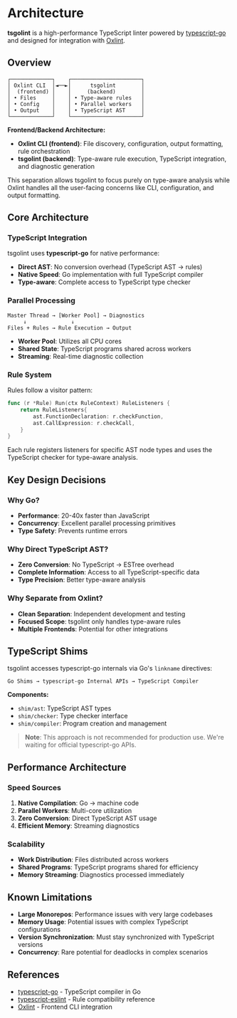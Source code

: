 # Architecture

**tsgolint** is a high-performance TypeScript linter powered by [typescript-go](https://github.com/microsoft/typescript-go) and designed for integration with [Oxlint](https://oxc.rs/docs/guide/usage/linter.html).

## Overview

```
┌─────────────┐    ┌──────────────────────┐
│ Oxlint CLI  │◄──►│      tsgolint        │
│  (frontend) │    │     (backend)        │
│ • Files     │    │ • Type-aware rules   │
│ • Config    │    │ • Parallel workers   │
│ • Output    │    │ • TypeScript AST     │
└─────────────┘    └──────────────────────┘
```

**Frontend/Backend Architecture:**

- **Oxlint CLI (frontend)**: File discovery, configuration, output formatting, rule orchestration
- **tsgolint (backend)**: Type-aware rule execution, TypeScript integration, and diagnostic generation

This separation allows tsgolint to focus purely on type-aware analysis while Oxlint handles all the user-facing concerns like CLI, configuration, and output formatting.

## Core Architecture

### TypeScript Integration

tsgolint uses **typescript-go** for native performance:

- **Direct AST**: No conversion overhead (TypeScript AST → rules)
- **Native Speed**: Go implementation with full TypeScript compiler
- **Type-aware**: Complete access to TypeScript type checker

### Parallel Processing

```
Master Thread → [Worker Pool] → Diagnostics
     ↓              ↓
Files + Rules → Rule Execution → Output
```

- **Worker Pool**: Utilizes all CPU cores
- **Shared State**: TypeScript programs shared across workers
- **Streaming**: Real-time diagnostic collection

### Rule System

Rules follow a visitor pattern:

```go
func (r *Rule) Run(ctx RuleContext) RuleListeners {
    return RuleListeners{
        ast.FunctionDeclaration: r.checkFunction,
        ast.CallExpression: r.checkCall,
    }
}
```

Each rule registers listeners for specific AST node types and uses the TypeScript checker for type-aware analysis.

## Key Design Decisions

### Why Go?

- **Performance**: 20-40x faster than JavaScript
- **Concurrency**: Excellent parallel processing primitives
- **Type Safety**: Prevents runtime errors

### Why Direct TypeScript AST?

- **Zero Conversion**: No TypeScript → ESTree overhead
- **Complete Information**: Access to all TypeScript-specific data
- **Type Precision**: Better type-aware analysis

### Why Separate from Oxlint?

- **Clean Separation**: Independent development and testing
- **Focused Scope**: tsgolint only handles type-aware rules
- **Multiple Frontends**: Potential for other integrations

## TypeScript Shims

tsgolint accesses typescript-go internals via Go's `linkname` directives:

```
Go Shims → typescript-go Internal APIs → TypeScript Compiler
```

**Components:**

- `shim/ast`: TypeScript AST types
- `shim/checker`: Type checker interface
- `shim/compiler`: Program creation and management

> **Note**: This approach is not recommended for production use. We're waiting for official typescript-go APIs.

## Performance Architecture

### Speed Sources

1. **Native Compilation**: Go → machine code
2. **Parallel Workers**: Multi-core utilization
3. **Zero Conversion**: Direct TypeScript AST usage
4. **Efficient Memory**: Streaming diagnostics

### Scalability

- **Work Distribution**: Files distributed across workers
- **Shared Programs**: TypeScript programs shared for efficiency
- **Memory Streaming**: Diagnostics processed immediately

## Known Limitations

- **Large Monorepos**: Performance issues with very large codebases
- **Memory Usage**: Potential issues with complex TypeScript configurations
- **Version Synchronization**: Must stay synchronized with TypeScript versions
- **Concurrency**: Rare potential for deadlocks in complex scenarios

## References

- [typescript-go](https://github.com/microsoft/typescript-go) - TypeScript compiler in Go
- [typescript-eslint](https://typescript-eslint.io/) - Rule compatibility reference
- [Oxlint](https://oxc.rs/) - Frontend CLI integration
